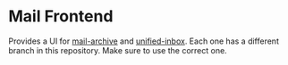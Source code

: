 # Mail Frontend

Provides a UI for [mail-archive](https://github.com/gehmasse/mail-archive) and [unified-inbox](https://github.com/Gehmasse/unified-inbox).
Each one has a different branch in this repository. Make sure to use the correct one.
